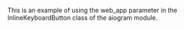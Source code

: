 This is an example of using the web_app parameter in the InlineKeyboardButton class of the aiogram module.
